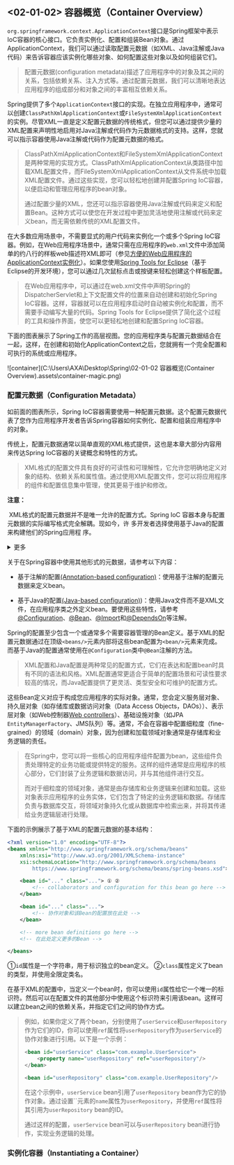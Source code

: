 ## <02-01-02> 容器概览（Container Overview）

`org.springframework.context.ApplicationContext`接口是Spring框架中表示IoC容器的核心接口。它负责实例化、配置和组装Bean对象。通过ApplicationContext，我们可以通过读取配置元数据（如XML、Java注解或Java代码）来告诉容器应该实例化哪些对象、如何配置这些对象以及如何组装它们。

> 配置元数据(configuration metadata)描述了应用程序中的对象及其之间的关系，包括依赖关系、注入方式等。通过配置元数据，我们可以清晰地表达应用程序的组成部分和对象之间的丰富相互依赖关系。

Spring提供了多个`ApplicationContext`接口的实现。在独立应用程序中，通常可以创建`ClassPathXmlApplicationContext`或`FileSystemXmlApplicationContext`的实例。尽管XML一直是定义配置元数据的传统格式，但您可以通过提供少量的XML配置来声明性地启用对Java注解或代码作为元数据格式的支持。这样，您就可以指示容器使用Java注解或代码作为配置元数据的格式。

> ClassPathXmlApplicationContext和FileSystemXmlApplicationContext是两种常用的实现方式。ClassPathXmlApplicationContext从类路径中加载XML配置文件，而FileSystemXmlApplicationContext从文件系统中加载XML配置文件。通过这些实现，您可以轻松地创建并配置Spring IoC容器，以便启动和管理应用程序的bean对象。
>
> 通过配置少量的XML，您还可以指示容器使用Java注解或代码来定义和配置Bean。这种方式可以使您在开发过程中更加灵活地使用注解或代码来定义bean，而无需依赖传统的XML配置文件。

在大多数应用场景中，不需要显式的用户代码来实例化一个或多个Spring IoC容器。例如，在Web应用程序场景中，通常只需在应用程序的`web.xml`文件中添加简单的约八行的样板web描述符XML即可（参见[方便的Web应用程序的ApplicationContext实例化](https://docs.spring.io/spring-framework/reference/core/beans/context-introduction.html#context-create)）。如果您使用[Spring Tools for Eclipse](https://spring.io/tools)（基于Eclipse的开发环境），您可以通过几次鼠标点击或按键来轻松创建这个样板配置。

> 在Web应用程序中，可以通过在web.xml文件中声明Spring的DispatcherServlet和上下文配置文件的位置来自动创建和初始化Spring IoC容器。这样，容器就可以在应用程序启动时自动被实例化和配置，而不需要手动编写大量的代码。Spring Tools for Eclipse提供了简化这个过程的工具和操作界面，使您可以更轻松地创建和配置Spring IoC容器。

下面的图表展示了Spring工作的高层视图。您的应用程序类与配置元数据结合在一起，这样，在创建和初始化ApplicationContext之后，您就拥有一个完全配置和可执行的系统或应用程序。

![container](C:\Users\AXA\Desktop\Spring\02-01-02 容器概览(Container Overview).assets\container-magic.png)

### 配置元数据（Configuration Metadata）

如前面的图表所示，Spring IoC容器需要使用一种配置元数据。这个配置元数据代表了您作为应用程序开发者告诉Spring容器如何实例化、配置和组装应用程序中的对象。

传统上，配置元数据通常以简单直观的XML格式提供，这也是本章大部分内容用来传达Spring IoC容器的关键概念和特性的方式。

> XML格式的配置文件具有良好的可读性和可理解性，它允许您明确地定义对象的结构、依赖关系和属性值。通过使用XML配置文件，您可以将应用程序的组件和配置信息集中管理，使其更易于维护和修改。

**注意：**

​	XML格式的配置元数据并不是唯一允许的配置方式。Spring IoC	容器本身与配置元数据的实际编写格式完全解耦。现如今，许	多开发者选择使用基于Java的配置来构建他们的Spring应用程	序。

<details><summary>更多</summary>
<p>Java-based configuration，也称为Java Config，允许您使用纯Java代码来定义和配置应用程序的对象和依赖关系，而无需使用XML或注解。通过使用Java Config，您可以利用编程语言的特性来实现更灵活、可重用和类型安全的配置。</p>
<p>在Java Config中，您可以使用特定的注解（如@Configuration、@Bean等）来标识配置类和对象定义。通过编写方法和注解配置，您可以明确地定义bean的创建和组装逻辑，以及它们之间的依赖关系。</p>
<p>相比于XML配置，Java Config提供了更直观、类型安全和可维护的配置方式。它允许您使用IDE的自动完成和重构工具来提高开发效率，并使配置更容易被检查和维护。</p>
<p>总之，虽然XML是传统的配置元数据格式，但如今许多开发者更倾向于使用基于Java的配置。Java Config提供了更灵活和便捷的配置方式，使得开发者可以直接使用Java代码来定义和配置对象，从而提高了可读性、可维护性和开发效率。</p></details>


关于在Spring容器中使用其他形式的元数据，请参考以下内容：

* 基于注解的配置[(Annotation-based configuration)](https://docs.spring.io/spring-framework/reference/core/beans/annotation-config.html)：使用基于注解的配置元数据来定义bean。

* 基于Java的配置[(Java-based configuration)](https://docs.spring.io/spring-framework/reference/core/beans/java.html))：使用Java文件而不是XML文件，在应用程序类之外定义bean。要使用这些特性，请参考[@Configuration](https://docs.spring.io/spring-framework/docs/6.0.9/javadoc-api/org/springframework/context/annotation/Configuration.html)、[@Bean](https://docs.spring.io/spring-framework/docs/6.0.9/javadoc-api/org/springframework/context/annotation/Bean.html)、[@Import](https://docs.spring.io/spring-framework/docs/6.0.9/javadoc-api/org/springframework/context/annotation/Import.html)和[@DependsOn](https://docs.spring.io/spring-framework/docs/6.0.9/javadoc-api/org/springframework/context/annotation/DependsOn.html)等注解。

Spring的配置至少包含一个或通常多个需要容器管理的Bean定义。基于XML的配置元数据通过在顶级`<beans/>`元素内部将这些bean配置为`<bean/>`元素来完成。而基于Java的配置通常使用在`@Configuration`类中`@Bean`注解的方法。

> XML配置和Java配置是两种常见的配置方式，它们在表达和配置bean时具有不同的语法和风格。XML配置通常更适合于简单的配置场景和可读性要求较高的情况，而Java配置提供了更灵活、类型安全和可维护的配置方式。

这些Bean定义对应于构成您应用程序的实际对象。通常，您会定义服务层对象、持久层对象（如存储库或数据访问对象（Data Access Objects，DAOs））、表示层对象（如Web控制器<u>Web controllers</u>）、基础设施对象（如JPA `EntityManagerFactory`、JMS队列）等。通常，不会在容器中配置细粒度（fine-grained）的领域（domain）对象，因为创建和加载领域对象通常是存储库和业务逻辑的责任。

> 在Spring中，您可以将一些核心的应用程序组件配置为bean，这些组件负责处理特定的业务功能或提供特定的服务。这样的组件通常是应用程序的核心部分，它们封装了业务逻辑和数据访问，并与其他组件进行交互。
>
> 而对于细粒度的领域对象，通常是由存储库和业务逻辑来创建和加载。这些对象表示应用程序的业务实体，它们包含了特定的业务逻辑和数据。存储库负责与数据库交互，将领域对象持久化或从数据库中检索出来，并将其传递给业务逻辑层进行处理。

下面的示例展示了基于XML的配置元数据的基本结构：

```xml
<?xml version="1.0" encoding="UTF-8"?>
<beans xmlns="http://www.springframework.org/schema/beans"
	xmlns:xsi="http://www.w3.org/2001/XMLSchema-instance"
	xsi:schemaLocation="http://www.springframework.org/schema/beans
		https://www.springframework.org/schema/beans/spring-beans.xsd">

	<bean id="..." class="..."> ① ②
		<!-- collaborators and configuration for this bean go here -->
	</bean>

	<bean id="..." class="...">
		<!-- 协作对象和该Bean的配置放在此处 -->
	</bean>

	<!-- more bean definitions go here -->
    <!-- 在此处定义更多的Bean -->

</beans>
```

①`id`属性是一个字符串，用于标识独立的bean定义。 ②`class`属性定义了bean的类型，并使用全限定类名。

在基于XML的配置中，当定义一个bean时，你可以使用`id`属性给它一个唯一的标识符。然后可以在配置文件的其他部分中使用这个标识符来引用该bean。这样可以建立bean之间的依赖关系，并指定它们之间的协作方式。

> 例如，如果你定义了两个bean，分别使用了`userService`和`userRepository`作为它们的ID，你可以使用`ref`属性将`userRepository`作为`userService`的协作对象进行引用。以下是一个示例：
>
> ```xml
> <bean id="userService" class="com.example.UserService">
>     <property name="userRepository" ref="userRepository"/>
> </bean>
> 
> <bean id="userRepository" class="com.example.UserRepository"/>
> ```
>
> 在这个示例中，`userService` bean引用了`userRepository` bean作为它的协作对象。通过设置``元素的`name`属性为`userRepository`，并使用`ref`属性将其引用为`userRepository` bean的ID。
>
> 通过这样的配置，`userService` bean可以与`userRepository` bean进行协作，实现业务逻辑的处理。

### 实例化容器（Instantiating a Container）